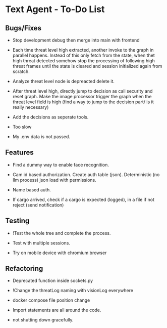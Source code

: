 # Text Agent - To-Do List

## Bugs/Fixes

- Stop development debug then merge into main with frontend

- Each time threat level high extracted, another invoke to the graph in parallel happens. Instead of this only fetch from the state, when thet high threat detected somehow stop the processing of following high threat frames until the state is cleared and session initialized again from scratch.

- Analyze threat level node is depreacted delete it.

- After threat level high, directly jump to decision as call security and reset graph.
  Make the image processor trigger the graph when the threat level field is high (find a way to jump to the decision part/ is it really necessary)

- Add the decisions as seperate tools.

- Too slow

- My .env data is not passed.

## Features

- Find a dummy way to enable face recognition.

- Cam id based authorization. Create auth table (json). Deterministic (no llm process) json load with permissions.

- Name based auth.

- If cargo arrived, check if a cargo is expected (logged), in a file if not reject (send notification)

## Testing

- !Test the whole tree and complete the process.

- Test with multiple sessions.

- Try on mobile device with chromium browser

## Refactoring

- Deprecated function inside sockets.py

- !Change the threatLog naming with visionLog everywhere

- docker compose file position change

- Import statements are all around the code.

- not shutting down gracefully.
